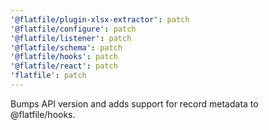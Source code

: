 ```yaml
---
'@flatfile/plugin-xlsx-extractor': patch
'@flatfile/configure': patch
'@flatfile/listener': patch
'@flatfile/schema': patch
'@flatfile/hooks': patch
'@flatfile/react': patch
'flatfile': patch
---
```


Bumps API version and adds support for record metadata to @flatfile/hooks.
